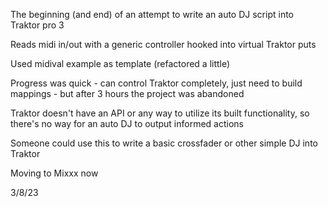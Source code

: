 The beginning (and end) of an attempt to write an auto DJ script into Traktor pro 3

Reads midi in/out with a generic controller hooked into virtual Traktor puts

Used midival example as template (refactored a little)

Progress was quick - can control Traktor completely, just need to build mappings - but after 3 hours the project was abandoned

Traktor doesn't have an API or any way to utilize its built functionality, so there's no way for an auto DJ to output informed actions

Someone could use this to write a basic crossfader or other simple DJ into Traktor

Moving to Mixxx now

3/8/23
